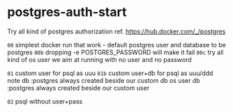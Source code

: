 # postgres-auth-start
Try all kind of postgres authorization
ref. https://hub.docker.com/_/postgres

`00`  simplest docker run that work - default postgres user and database to be postgres
`00b` dropping -e POSTGRES_PASSWORD will make it fail
`00c` try all kind of os user
      we aim at running with no user and no password
      
`01`  custom user    for psql as uuu
`01b` custom user+db for psql as uuu/ddd
      note db         :postgres always created beside our custom db
           os user db :postgres always created beside our custom user

`02`  psql without user+pass
